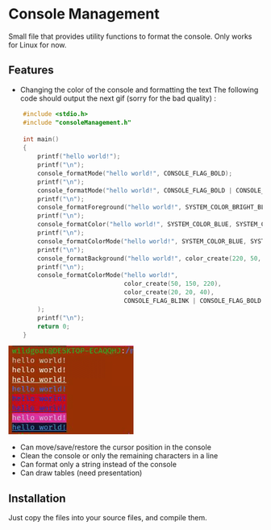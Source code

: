 # Console Management

Small file that provides utility functions to format the console. Only works for Linux for now.

## Features

- Changing the color of the console and formatting the text
The following code should output the next gif (sorry for the bad quality) :
```c
    #include <stdio.h>
    #include "consoleManagement.h"

    int main()
    {
        printf("hello world!");
        printf("\n");
        console_formatMode("hello world!", CONSOLE_FLAG_BOLD);
        printf("\n");
        console_formatMode("hello world!", CONSOLE_FLAG_BOLD | CONSOLE_FLAG_UNDERLINE);
        printf("\n");
        console_formatForeground("hello world!", SYSTEM_COLOR_BRIGHT_BLUE);
        printf("\n");
        console_formatColor("hello world!", SYSTEM_COLOR_BLUE, SYSTEM_COLOR_RED);
        printf("\n");
        console_formatColorMode("hello world!", SYSTEM_COLOR_BLUE, SYSTEM_COLOR_RED, CONSOLE_FLAG_UNDERLINE);
        printf("\n");
        console_formatBackground("hello world!", color_create(220, 50, 160));
        printf("\n");
        console_formatColorMode("hello world!",
                                color_create(50, 150, 220),                                    //foreground
                                color_create(20, 20, 40),                                      //background
                                CONSOLE_FLAG_BLINK | CONSOLE_FLAG_BOLD | CONSOLE_FLAG_UNDERLINE //flags
        );
        printf("\n");
        return 0;
    }
```
![](https://raw.githubusercontent.com/WildGoat07/console-management/f0f3854f95a5424c61d47efff6df50ac3e7bb38c/display.gif)
- Can move/save/restore the cursor position in the console
- Clean the console or only the remaining characters in a line
- Can format only a string instead of the console
- Can draw tables (need presentation)

## Installation

Just copy the files into your source files, and compile them.
